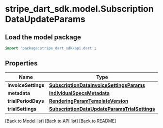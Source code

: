 # stripe_dart_sdk.model.SubscriptionDataUpdateParams

## Load the model package
```dart
import 'package:stripe_dart_sdk/api.dart';
```

## Properties
Name | Type | Description | Notes
------------ | ------------- | ------------- | -------------
**invoiceSettings** | [**SubscriptionDataInvoiceSettingsParams**](SubscriptionDataInvoiceSettingsParams.md) |  | [optional] 
**metadata** | [**IndividualSpecsMetadata**](IndividualSpecsMetadata.md) |  | [optional] 
**trialPeriodDays** | [**RenderingParamTemplateVersion**](RenderingParamTemplateVersion.md) |  | [optional] 
**trialSettings** | [**SubscriptionDataUpdateParamsTrialSettings**](SubscriptionDataUpdateParamsTrialSettings.md) |  | [optional] 

[[Back to Model list]](../README.md#documentation-for-models) [[Back to API list]](../README.md#documentation-for-api-endpoints) [[Back to README]](../README.md)


